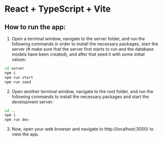 # React + TypeScript + Vite

## How to run the app:

1. Open a terminal window, navigate to the server folder, and run the following commands in order to install the necessary packages, start the server (# make sure that the server first starts to run and the database models have been created), and after that seed it with some initial values:

```bash
cd server
npm i
npm run start
npm run seed
```

2. Open another terminal window, navigate to the root folder, and run the following commands to install the necessary packages and start the development server:

```bash
cd ..
npm i
npm run dev
```

3. Now, open your web browser and navigate to http://localhost:3000/ to view the app.
